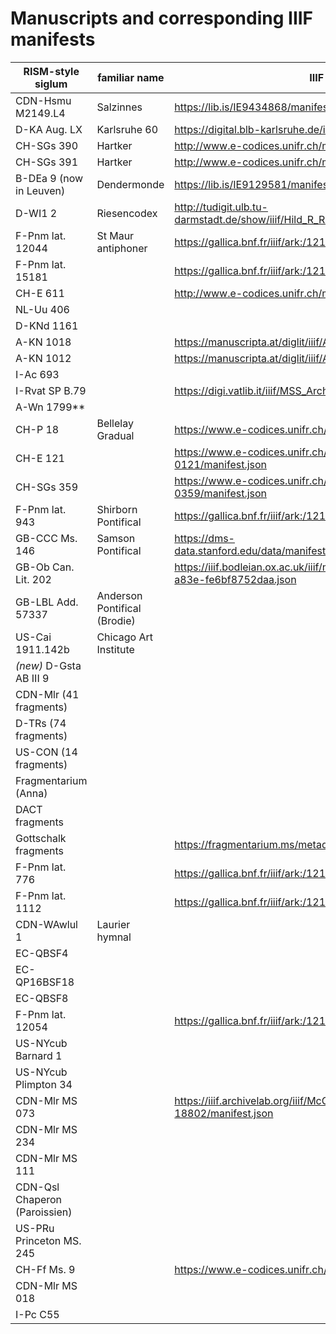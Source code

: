 # Manuscripts and corresponding IIIF manifests

| RISM-style siglum             | familiar name                | IIIF manifest                                                                           |
|-------------------------------|------------------------------|-----------------------------------------------------------------------------------------|
| CDN-Hsmu M2149.L4             | Salzinnes                    | https://lib.is/IE9434868/manifest                                                       |
| D-KA Aug. LX                  | Karlsruhe 60                 | https://digital.blb-karlsruhe.de/i3f/v20/1253122/manifest                               |
| CH-SGs 390                    | Hartker                      | http://www.e-codices.unifr.ch/metadata/iiif/csg-0390/manifest.json                      |
| CH-SGs 391                    | Hartker                      | http://www.e-codices.unifr.ch/metadata/iiif/csg-0391/manifest.json                      |
| B-DEa 9 (now in Leuven)       | Dendermonde                  | https://lib.is/IE9129581/manifest                                                       |
| D-WI1 2                       | Riesencodex                  | http://tudigit.ulb.tu-darmstadt.de/show/iiif/Hild_R_Riesencodex/manifest.json           |
| F-Pnm lat. 12044              | St Maur antiphoner           | https://gallica.bnf.fr/iiif/ark:/12148/btv1b6000531z/manifest.json                      |
| F-Pnm lat. 15181              |                              | https://gallica.bnf.fr/iiif/ark:/12148/btv1b8447768b/manifest.json                      |
| CH-E 611                      |                              | http://www.e-codices.unifr.ch/metadata/iiif/sbe-0611/manifest.json                      |
| NL-Uu 406                     |                              |                                                                                         |
| D-KNd 1161                    |                              |                                                                                         |
| A-KN 1018                     |                              | https://manuscripta.at/diglit/iiif/AT5000-1018/manifest.json                            |
| A-KN 1012                     |                              | https://manuscripta.at/diglit/iiif/AT5000-1012/manifest.json                            |
| I-Ac 693                      |                              |                                                                                         |
| I-Rvat SP B.79                |                              | https://digi.vatlib.it/iiif/MSS_Arch.Cap.S.Pietro.B.79/manifest.json                    |
| A-Wn 1799**                   |                              |                                                                                         |
| CH-P 18                       | Bellelay Gradual             | https://www.e-codices.unifr.ch/metadata/iiif/bcj-0018/manifest.json                     |
| CH-E 121                      |                              | https://www.e-codices.unifr.ch/metadata/iiif/sbe-0121/manifest.json                     |
| CH-SGs 359                    |                              | https://www.e-codices.unifr.ch/metadata/iiif/csg-0359/manifest.json                     |
| F-Pnm lat. 943                | Shirborn Pontifical          | https://gallica.bnf.fr/iiif/ark:/12148/btv1b6001165p/manifest.json                      |
| GB-CCC Ms. 146                | Samson Pontifical            | https://dms-data.stanford.edu/data/manifests/Parker/wy783rb3141/manifest.json           |
| GB-Ob Can. Lit. 202			| 							   | https://iiif.bodleian.ox.ac.uk/iiif/manifest/8e4ae570-9fab-40b4-a83e-fe6bf8752daa.json  |
| GB-LBL Add. 57337             | Anderson Pontifical (Brodie) |                                                                                         |
| US-Cai 1911.142b              | Chicago Art Institute        |                                                                                         |
| *(new)* D-Gsta AB III 9       |                              |                                                                                         |
| CDN-Mlr (41 fragments)        |                              |                                                                                         |
| D-TRs (74 fragments)          |                              |                                                                                         |
| US-CON (14 fragments)         |                              |                                                                                         |
| Fragmentarium (Anna)          |                              |                                                                                         |
| DACT fragments                |                              |                                                                                         |
| Gottschalk fragments          |                              | https://fragmentarium.ms/metadata/iiif/F-75ud/manifest.json                             |
| F-Pnm lat. 776                |                              | https://gallica.bnf.fr/iiif/ark:/12148/btv1b84546727/manifest.json                      |
| F-Pnm lat. 1112               |                              | https://gallica.bnf.fr/iiif/ark:/12148/btv1b6000450z/manifest.json                      |
| CDN-WAwlul 1                  | Laurier hymnal               |                                                                                         |
| EC-QBSF4                      |                              |                                                                                         |
| EC-QP16BSF18                  |                              |                                                                                         |
| EC-QBSF8                      |                              |                                                                                         |
| F-Pnm lat. 12054              |                              | https://gallica.bnf.fr/iiif/ark:/12148/btv1b8422976g/manifest.json                      |
| US-NYcub Barnard 1            |                              |                                                                                         |
| US-NYcub Plimpton 34          |                              |                                                                                         |
| CDN-Mlr MS 073                |                              | https://iiif.archivelab.org/iiif/McGillLibrary-rbsc_ms-medieval-073-18802/manifest.json |
| CDN-Mlr MS 234                |                              |                                                                                         |
| CDN-Mlr MS 111                |                              |                                                                                         |
| CDN-Qsl Chaperon (Paroissien) |                              |                                                                                         |
| US-PRu Princeton MS. 245      |                              |                                                                                         |
| CH-Ff Ms. 9                   |                              | https://www.e-codices.unifr.ch/metadata/iiif/fcc-0009/manifest.json                     |
| CDN-Mlr MS 018                |                              |                                                                                         |
| I-Pc C55                      |                              |                                                                                         |
